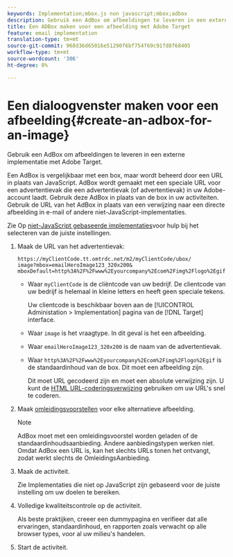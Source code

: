 ```yaml
---
keywords: Implementation;mbox.js non javascript;mbox;adbox
description: Gebruik een AdBox om afbeeldingen te leveren in een externe implementatie, met Adobe Target.
title: Een ADBox maken voor een afbeelding met Adobe Target
feature: email implementation
translation-type: tm+mt
source-git-commit: 968d36d65016e51290f6bf754f69c91fd8f68405
workflow-type: tm+mt
source-wordcount: '306'
ht-degree: 0%

---
```



# Een dialoogvenster maken voor een afbeelding{#create-an-adbox-for-an-image}

Gebruik een AdBox om afbeeldingen te leveren in een externe implementatie met Adobe Target.

Een AdBox is vergelijkbaar met een box, maar wordt beheerd door een URL in plaats van JavaScript. AdBox wordt gemaakt met een speciale URL voor een advertentievak die een advertentievak (of advertentievak) in uw Adobe-account laadt. Gebruik deze AdBox in plaats van de box in uw activiteiten. Gebruik de URL van het AdBox in plaats van een verwijzing naar een directe afbeelding in e-mail of andere niet-JavaScript-implementaties.

Zie Op [niet-JavaScript gebaseerde implementaties](/help/c-implementing-target/c-non-javascript-based-implementation/non-javascript-based-implementation.md#concept_4799C58B081A43F6B3B8CC25A8D5D7C4)voor hulp bij het selecteren van de juiste instellingen.

1. Maak de URL van het advertentievak:

   ```
   https://myClientCode.tt.omtrdc.net/m2/myClientCode/ubox/
   image?mbox=emailHeroImage123_320x200&
   mboxDefault=http%3A%2F%2Fwww%2Eyourcompany%2Ecom%2Fimg%2Flogo%2Egif
   ```

   * Waar `myClientCode` is de cliëntcode van uw bedrijf. De clientcode van uw bedrijf is helemaal in kleine letters en heeft geen speciale tekens.

      Uw clientcode is beschikbaar boven aan de [!UICONTROL Administation > Implementation] pagina van de [!DNL Target] interface.

   * Waar `image` is het vraagtype. In dit geval is het een afbeelding.

   * Waar `emailHeroImage123_320x200` is de naam van de advertentievak.

   * Waar `http%3A%2F%2Fwww%2Eyourcompany%2Ecom%2Fimg%2Flogo%2Egif` is de standaardinhoud van de box. Dit moet een afbeelding zijn.

      Dit moet URL gecodeerd zijn en moet een absolute verwijzing zijn. U kunt de [HTML URL-coderingsverwijzing](https://www.w3schools.com/tags/ref_urlencode.asp) gebruiken om uw URL&#39;s snel te coderen.

1. Maak [omleidingsvoorstellen](/help/c-experiences/c-manage-content/offer-redirect.md#task_33C80CD722564303B687948261484F94) voor elke alternatieve afbeelding.

   >[!NOTE]
   >
   >AdBox moet met een omleidingsvoorstel worden geladen of de standaardinhoudsaanbieding. Andere aanbiedingstypen werken niet. Omdat AdBox een URL is, kan het slechts URLs tonen het ontvangt, zodat werkt slechts de OmleidingsAanbieding.

1. Maak de activiteit.

   Zie Implementaties [](/help/c-implementing-target/c-non-javascript-based-implementation/non-javascript-based-implementation.md#concept_4799C58B081A43F6B3B8CC25A8D5D7C4) die niet op JavaScript zijn gebaseerd voor de juiste instelling om uw doelen te bereiken.
1. Volledige kwaliteitscontrole op de activiteit.

   Als beste praktijken, creeer een dummypagina en verifieer dat alle ervaringen, standaardinhoud, en rapporten zoals verwacht op alle browser types, voor al uw milieu&#39;s handelen.

1. Start de activiteit.
